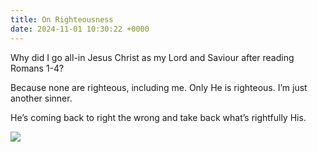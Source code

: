 ```yaml
---
title: On Righteousness
date: 2024-11-01 10:30:22 +0000
---
```


Why did I go all-in Jesus Christ as my Lord and Saviour after reading Romans 1-4?

Because none are righteous, including me. Only He is righteous. I’m just another sinner.

He’s coming back to right the wrong and take back what’s rightfully His.

![](/8921163fb587e3f74d66a1d5d329d54e.jpeg)